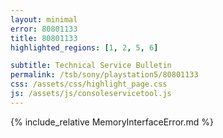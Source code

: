 ```yaml
---
layout: minimal
error: 80801133
title: 80801133
highlighted_regions: [1, 2, 5, 6]

subtitle: Technical Service Bulletin
permalink: /tsb/sony/playstation5/80801133
css: /assets/css/highlight_page.css
js: /assets/js/consoleservicetool.js
---
```


{% include_relative MemoryInterfaceError.md %}